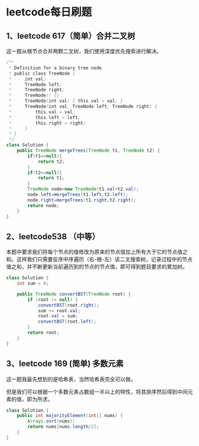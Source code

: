 # leetcode每日刷题

## 1、leetcode 617（简单）合并二叉树

这一题从根节点合并两颗二叉树，我们使用深度优先搜索进行解决。

```Java
/**
 * Definition for a binary tree node.
 * public class TreeNode {
 *     int val;
 *     TreeNode left;
 *     TreeNode right;
 *     TreeNode() {}
 *     TreeNode(int val) { this.val = val; }
 *     TreeNode(int val, TreeNode left, TreeNode right) {
 *         this.val = val;
 *         this.left = left;
 *         this.right = right;
 *     }
 * }
 */
class Solution {
    public TreeNode mergeTrees(TreeNode t1, TreeNode t2) {
        if(t1==null){
            return t2;
        }
        if(t2==null){
            return t1;
        }
        TreeNode node=new TreeNode(t1.val+t2.val);
        node.left=mergeTrees(t1.left,t2.left);
        node.right=mergeTrees(t1.right,t2.right);
        return node;
    }
}
```

## 2、leetcode538 （中等）

本题中要求我们将每个节点的值修改为原来的节点值加上所有大于它的节点值之和。这样我们只需要反序中序遍历（右-根-左）该二叉搜索树，记录过程中的节点值之和，并不断更新当前遍历到的节点的节点值，即可得到题目要求的累加树。

```Java
class Solution {
    int sum = 0;

    public TreeNode convertBST(TreeNode root) {
        if (root != null) {
            convertBST(root.right);
            sum += root.val;
            root.val = sum;
            convertBST(root.left);
        }
        return root;
    }
}
```

## 3、leetcode 169 (简单) 多数元素

这一题我最先想到的是哈希表，当然哈希表完全可以做。

但是我们可以根据一个多数元素占数组一半以上的特性，将其排序然后得到中间元素的值，即为所求。

```Java
class Solution {
    public int majorityElement(int[] nums) {
        Arrays.sort(nums);
        return nums[nums.length/2];
    }
}
```

